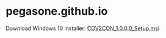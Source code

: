 # pegasone.github.io
Download Windows 10 installer: <a href="Windows/COV2CON_1.0.0.0_Setup.msi">COV2CON_1.0.0.0_Setup.msi</a>
